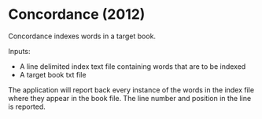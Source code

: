 # Concordance (2012)

Concordance indexes words in a target book.

Inputs:
- A line delimited index text file containing words that are to be indexed
- A target book txt file

The application will report back every instance of the words in the index file where they appear in the book file. The line number and position in the line is reported.
